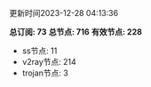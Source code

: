 更新时间2023-12-28 04:13:36

**总订阅: 73**
**总节点: 716**
**有效节点: 228**
- ss节点: 11
- v2ray节点: 214
- trojan节点: 3
